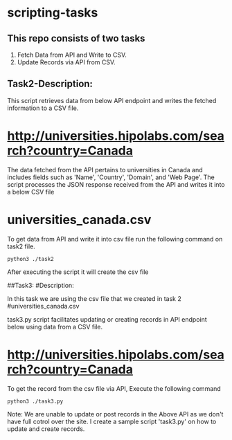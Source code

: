 # scripting-tasks
## This repo consists of two tasks
1. Fetch Data from API and Write to CSV.
2. Update Records via API from CSV.

## Task2-Description:

This script retrieves data from below API endpoint and writes the fetched information to a CSV file. 
# http://universities.hipolabs.com/search?country=Canada
The data fetched from the API pertains to universities in Canada and includes fields such as 'Name', 'Country', 'Domain', and 'Web Page'. The script processes the JSON response received from the API and writes it into a  below CSV file
# universities_canada.csv

To get data from API and write it into csv file run the following command on task2 file.

```
python3 ./task2
```
After executing the script it will create the csv file



##Task3:
#Description:

In this task we are using the csv file that we created in task 2 #universities_canada.csv

task3.py script facilitates updating or creating records in API endpoint below using data from a CSV file.
# http://universities.hipolabs.com/search?country=Canada

To get the record from the csv file via API, Execute the following command 

```
python3 ./task3.py
```
Note: We are unable to update or post records in the Above API as we don't have full cotrol over the site. 
I create a sample script 'task3.py' on how to update and create records.
